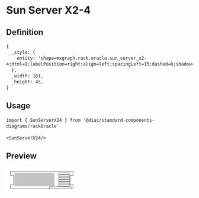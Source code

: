 # Sun Server X2-4

## Definition

```
{
  _style: { 
    entity: 'shape=mxgraph.rack.oracle.sun_server_x2-4;html=1;labelPosition=right;align=left;spacingLeft=15;dashed=0;shadow=0;fillColor=#ffffff;',
  },
  _width: 161,
  _height: 45,
}
```

## Usage

```
import { SunServerX24 } from '@diac/standard-components-diagrams/rackOracle'

<SunServerX24/>
```

## Preview

<img src="./sun-server-x2-4.png" width="200"/>
